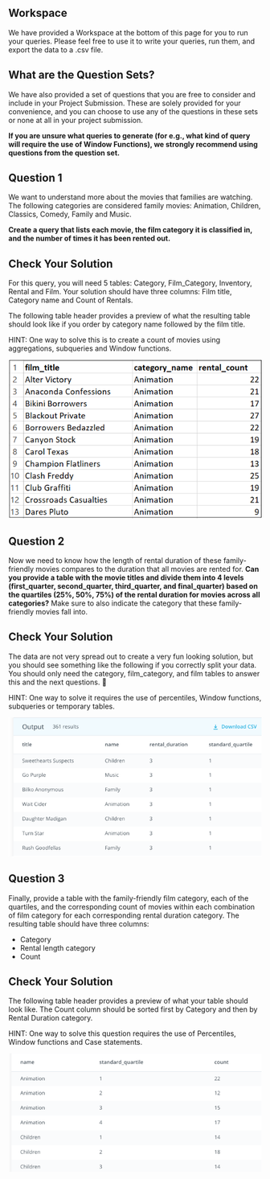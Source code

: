 ## Workspace

We have provided a Workspace at the bottom of this page for you to run your queries. Please feel free to use it to write your queries, run them, and export the data to a .csv file.


## What are the Question Sets?

We have also provided a set of questions that you are free to consider and include in your Project Submission. These are solely provided for your convenience, and you can choose to use any of the questions in these sets or none at all in your project submission.

<b>
If you are unsure what queries to generate (for e.g., what kind of query will require the use of Window Functions), we strongly recommend using questions from the question set.
</b>

## Question 1

We want to understand more about the movies that families are watching. The following categories are considered family movies: Animation, Children, Classics, Comedy, Family and Music.

<b>
Create a query that lists each movie, the film category it is classified in, and the number of times it has been rented out.
</b>

## Check Your Solution

For this query, you will need 5 tables: Category, Film_Category, Inventory, Rental and Film. Your solution should have three columns: Film title, Category name and Count of Rentals.

The following table header provides a preview of what the resulting table should look like if you order by category name followed by the film title.

HINT: One way to solve this is to create a count of movies using aggregations, subqueries and Window functions.


<img src="img/ques1a.png">


## Question 2

Now we need to know how the length of rental duration of these family-friendly movies compares to the duration that all movies are rented for. <b>Can you provide a table with the movie titles and divide them into 4 levels (first_quarter, second_quarter, third_quarter, and final_quarter) based on the quartiles (25%, 50%, 75%) of the rental duration for movies across all categories?</b> Make sure to also indicate the category that these family-friendly movies fall into.

## Check Your Solution

The data are not very spread out to create a very fun looking solution, but you should see something like the following if you correctly split your data. You should only need the category, film_category, and film tables to answer this and the next questions. 

HINT: One way to solve it requires the use of percentiles, Window functions, subqueries or temporary tables.

<img src="img/ques2a.png">


## Question 3

Finally, provide a table with the family-friendly film category, each of the quartiles, and the corresponding count of movies within each combination of film category for each corresponding rental duration category. The resulting table should have three columns:

- Category
- Rental length category
- Count

## Check Your Solution

The following table header provides a preview of what your table should look like. The Count column should be sorted first by Category and then by Rental Duration category.

HINT: One way to solve this question requires the use of Percentiles, Window functions and Case statements.

<img src="img/ques3a.png">